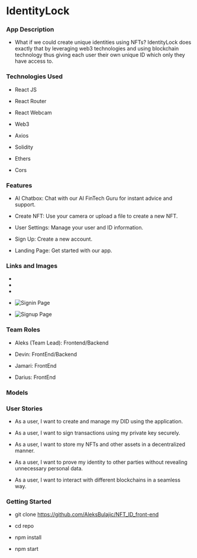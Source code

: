 # IdentityLock

### App Description 

- What if we could create unique identities using NFTs? IdentityLock does exactly that by leveraging web3 technologies and using blockchain technology thus giving each user their own unique ID which only they have access to. 

### Technologies Used 

- React JS

- React Router

- React Webcam

- Web3 

- Axios 

- Solidity

- Ethers

- Cors

### Features 

- AI Chatbox: Chat with our AI FinTech Guru for instant advice and support.

- Create NFT: Use your camera or upload a file to create a new NFT.

- User Settings: Manage your user and ID information.

- Sign Up: Create a new account.

- Landing Page: Get started with our app.

### Links and Images 

- [1]: https://www.notion.so/GA-project-4-1fe25414e4624c3c9c74f2c6cd844dbb

- [2]: https://calm-churros-9f4679.netlify.app/

- [3]: https://github.com/AleksBulajic/NFT_project_4_back-end
  
- ![Signin Page](https://i.imgur.com/ro2iCf2.png)

- ![Signup Page](https://i.imgur.com/5uTiO0W.png)


### Team Roles 

- Aleks (Team Lead): Frontend/Backend

- Devin: FrontEnd/Backend

- Jamari: FrontEnd 

- Darius: FrontEnd 

### Models 


### User Stories 

- As a user, I want to create and manage my DID using the application.

- As a user, I want to sign transactions using my private key securely.

- As a user, I want to store my NFTs and other assets in a decentralized manner.

- As a user, I want to prove my identity to other parties without revealing unnecessary personal data.

- As a user, I want to interact with different blockchains in a seamless way.

### Getting Started 

- git clone https://github.com/AleksBulajic/NFT_ID_front-end

- cd repo

- npm install

- npm start
